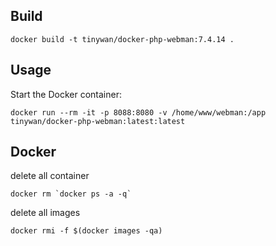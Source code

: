 ## Build

```
docker build -t tinywan/docker-php-webman:7.4.14 .
```
## Usage

Start the Docker container:

```
docker run --rm -it -p 8088:8080 -v /home/www/webman:/app tinywan/docker-php-webman:latest:latest
```

## Docker 

delete all container
```
docker rm `docker ps -a -q`
```

delete all images
```
docker rmi -f $(docker images -qa)
```




